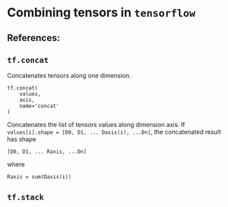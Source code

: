 # Combining tensors in `tensorflow`


**References:**
- 


## `tf.concat`

Concatenates tensors along one dimension.

~~~~
tf.concat(
    values,
    axis,
    name='concat'
)
~~~~



Concatenates the list of tensors values along dimension axis. If `values[i].shape = [D0, D1, ...
Daxis(i), ...Dn]`, the concatenated result has shape

~~~~
[D0, D1, ... Raxis, ...Dn]
~~~~

where

~~~~
Raxis = sum(Daxis(i))
~~~~

## `tf.stack`
